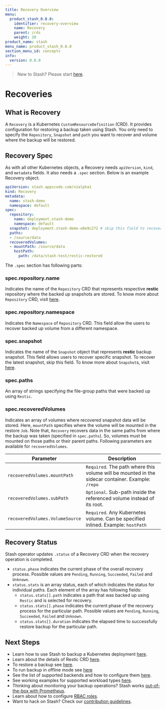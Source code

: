 ```yaml
---
title: Recovery Overview
menu:
  product_stash_0.8.0:
    identifier: recovery-overview
    name: Recovery
    parent: crds
    weight: 20
product_name: stash
menu_name: product_stash_0.8.0
section_menu_id: concepts
info:
  version: 0.8.0
---
```


> New to Stash? Please start [here](/products/stash/0.8.0/concepts/README).

# Recoveries

## What is Recovery
A `Recovery` is a Kubernetes `CustomResourceDefinition` (CRD). It provides configuration for restoring a backup taken using Stash. You only need to specify the `Repository`, `Snapshot` and `path` you want to recover and volume where the backup will be restored.

## Recovery Spec
As with all other Kubernetes objects, a Recovery needs `apiVersion`, `kind`, and `metadata` fields. It also needs a `.spec` section. Below is an example Recovery object.

```yaml
apiVersion: stash.appscode.com/v1alpha1
kind: Recovery
metadata:
  name: stash-demo
  namespace: default
spec:
  repository:
    name: deployment.stash-demo
    namespace: default
  snapshot: deployment.stash-demo-e0e9c272 # skip this field to recover latest snapshot
  paths:
  - /source/data
  recoveredVolumes:
  - mountPath: /source/data
    hostPath:
      path: /data/stash-test/restic-restored
```

The `.spec` section has following parts:

### spec.repository.name

Indicates the name of the `Repository` CRD that represents respective **restic** repository where the backed up snapshots are stored. To know more about `Repository` CRD, visit [here](/products/stash/0.8.0/concepts/crds/repository).

### spec.repository.namespace

Indicates the `Namespace` of `Repository` CRD. This field allow the users to recover backed up volume from a different namespace.

### spec.snapshot

Indicates the name of the `Snapshot` object that represents **restic** backup snapshot. This field allows users to recover specific snapshot. To recover the latest snapshot, skip this field. To know more about `Snapshot`s, visit [here](/products/stash/0.8.0/concepts/crds/snapshot).

### spec.paths

An array of strings specifying the file-group paths that were backed up using `Restic`.

### spec.recoveredVolumes
Indicates an array of volumes where recovered snapshot data will be stored. Here, `mountPath` specifies where the volume will be mounted in the restore `Job`. Note that, `Recovery` recovers data in the same paths from where the backup was taken (specified in `spec.paths`). So, volumes must be mounted on those paths or their parent paths. Following parameters are available for `recoveredVolumes`.

| Parameter                       | Description                                                                                       |
|---------------------------------|---------------------------------------------------------------------------------------------------|
| `recoveredVolumes.mountPath`    | `Required`. The path where this volume will be mounted in the sidecar container. Example: `/repo` |
| `recoveredVolumes.subPath`      | `Optional`. Sub-path inside the referenced volume instead of its root.                            |
| `recoveredVolumes.VolumeSource` | `Required`. Any Kubernetes volume. Can be specified inlined. Example: `hostPath`                  |

## Recovery Status

Stash operator updates `.status` of a Recovery CRD when the recovery operation is completed.

 - `status.phase` indicates the current phase of the overall recovery process. Possible values are `Pending`, `Running`, `Succeeded`, `Failed` and `Unknown`.
 - `status.stats` is an array status, each of which indicates the status for individual paths. Each element of the array has following fields:
   - `status.stats[].path` indicates a path that was backed up using `Restic` and is selected for recovery.
   - `status.stats[].phase` indicates the current phase of the recovery process for the particular path. Possible values are `Pending`, `Running`, `Succeeded`, `Failed` and `Unknown`.
   - `status.stats[].duration` indicates the elapsed time to successfully restore backup for the particular path.

## Next Steps

- Learn how to use Stash to backup a Kubernetes deployment [here](/products/stash/0.8.0/guides/backup).
- Learn about the details of Restic CRD [here](/products/stash/0.8.0/concepts/crds/restic).
- To restore a backup see [here](/products/stash/0.8.0/guides/restore).
- To run backup in offline mode see [here](/products/stash/0.8.0/guides/offline_backup)
- See the list of supported backends and how to configure them [here](/products/stash/0.8.0/guides/backends/overview).
- See working examples for supported workload types [here](/products/stash/0.8.0/guides/workloads).
- Thinking about monitoring your backup operations? Stash works [out-of-the-box with Prometheus](/products/stash/0.8.0/guides/monitoring/overview).
- Learn about how to configure [RBAC roles](/products/stash/0.8.0/guides/rbac).
- Want to hack on Stash? Check our [contribution guidelines](/products/stash/0.8.0/CONTRIBUTING).
